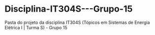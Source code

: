 # Disciplina-IT304S---Grupo-15
Pasta do projeto da disciplina IT304S (Tópicos em Sistemas de Energia Elétrica I | Turma S) - Grupo 15
